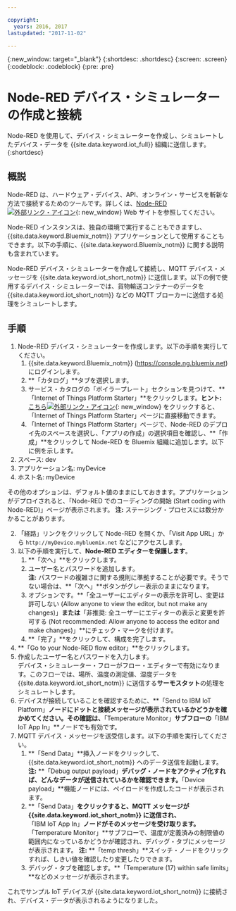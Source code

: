 ```yaml
---

copyright:
  years: 2016, 2017
lastupdated: "2017-11-02"

---
```


{:new_window: target="\_blank"}
{:shortdesc: .shortdesc}
{:screen: .screen}
{:codeblock: .codeblock}
{:pre: .pre}

# Node-RED デバイス・シミュレーターの作成と接続
Node-RED を使用して、デバイス・シミュレーターを作成し、シミュレートしたデバイス・データを {{site.data.keyword.iot_full}} 組織に送信します。  
{:shortdesc}

## 概説

Node-RED は、ハードウェア・デバイス、API、オンライン・サービスを斬新な方法で接続するためのツールです。詳しくは、[Node-RED ![外部リンク・アイコン](../../icons/launch-glyph.svg "外部リンク・アイコン")](http://nodered.org/){: new_window} Web サイトを参照してください。  

Node-RED インスタンスは、独自の環境で実行することもできますし、{{site.data.keyword.Bluemix_notm}} アプリケーションとして使用することもできます。以下の手順に、{{site.data.keyword.Bluemix_notm}} に関する説明も含まれています。

Node-RED デバイス・シミュレーターを作成して接続し、MQTT デバイス・メッセージを {{site.data.keyword.iot_short_notm}} に送信します。以下の例で使用するデバイス・シミュレーターでは、貨物輸送コンテナーのデータを {{site.data.keyword.iot_short_notm}} などの MQTT ブローカーに送信する処理をシミュレートします。

## 手順

1. Node-RED デバイス・シミュレーターを作成します。以下の手順を実行してください。   
    1. {{site.data.keyword.Bluemix_notm}} (https://console.ng.bluemix.net) にログインします。
    2. **「カタログ」**タブを選択します。
    3. サービス・カタログの「ボイラープレート」セクションを見つけて、**「Internet of Things Platform Starter」**をクリックします。**ヒント:** [こちら![外部リンク・アイコン](../../icons/launch-glyph.svg "外部リンク・アイコン")](https://console.ng.bluemix.net/catalog/starters/internet-of-things-platform-starter){: new_window} をクリックすると、「Internet of Things Platform Starter」ページに直接移動できます。
    4. 「Internet of Things Platform Starter」ページで、Node-RED のデプロイ先のスペースを選択し、「アプリの作成」の選択項目を確認し、**「作成」**をクリックして Node-RED を Bluemix 組織に追加します。以下に例を示します。<ul>
     <li> スペース: dev<li> アプリケーション名: myDevice
     <li> ホスト名: myDevice  
    </ul>  
その他のオプションは、デフォルト値のままにしておきます。アプリケーションがデプロイされると、「Node-RED でのコーディングの開始 (Start coding with Node-RED)」ページが表示されます。
**注:** ステージング・プロセスには数分かかることがあります。  

2. 「経路」リンクをクリックして Node-RED を開くか、「Visit App URL」から `http://myDevice.mybluemix.net` などにアクセスします。  
3. 以下の手順を実行して、**Node-RED エディターを保護します**。
    1. **「次へ」**をクリックします。
    2. ユーザー名とパスワードを追加します。  
    **注:** パスワードの複雑さに関する規則に準拠することが必要です。そうでない場合は、**「次へ」**ボタンがグレー表示のままになります。  
    3. オプションです。**「全ユーザーにエディターの表示を許可し、変更は許可しない (Allow anyone to view the editor, but not make any changes)」**または**「非推奨: 全ユーザーにエディターの表示と変更を許可する (Not recommended: Allow anyone to access the editor and make changes)」**にチェック・マークを付けます。
    4. **「完了」**をクリックして、構成を完了します。
4. **「Go to your Node-RED flow editor」**をクリックします。
5. 作成したユーザー名とパスワードを入力します。  
デバイス・シミュレーター・フローがフロー・エディターで有効になります。このフローでは、場所、温度の測定値、湿度データを {{site.data.keyword.iot_short_notm}} に送信する**サーモスタット**の処理をシミュレートします。  
6. デバイスが接続していることを確認するために、**「Send to IBM IoT Platform」**ノードにドットと接続メッセージが表示されているかどうかを確かめてください。その確認は、**「Temperature Monitor」**サブフローの**「IBM IoT App In」**ノードでも有効です。  
7. MQTT デバイス・メッセージを送受信します。以下の手順を実行してください。  
    1. **「Send Data」**挿入ノードをクリックして、{{site.data.keyword.iot_short_notm}} へのデータ送信を起動します。
       **注:** **「Debug output payload」**デバッグ・ノードをアクティブ化すれば、どんなデータが送信されているかを確認できます。**「Device payload」**機能ノードには、ペイロードを作成したコードが表示されます。 
    2. **「Send Data」**をクリックすると、MQTT メッセージが {{site.data.keyword.iot_short_notm}} に送信され、**「IBM IoT App In」**ノードがそのメッセージを受け取ります。**「Temperature Monitor」**サブフローで、温度が定義済みの制限値の範囲内になっているかどうかが確認され、デバッグ・タブにメッセージが表示されます。
       **注:** **「temp thresh」**スイッチ・ノードをクリックすれば、しきい値を確認したり変更したりできます。
    3. デバッグ・タブを確認します。**「Temperature (17) within safe limits」**などのメッセージが表示されます。
    
これでサンプル IoT デバイスが {{site.data.keyword.iot_short_notm}} に接続され、デバイス・データが表示されるようになりました。
